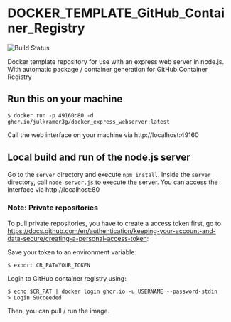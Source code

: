 # DOCKER_TEMPLATE_GitHub_Container_Registry

![Build Status](https://github.com/JulKramer3G/Docker_Express_WebServer/actions/workflows/main.yml/badge.svg)

Docker template repository for use with an express web server in node.js. With automatic package / container generation for GitHub Container Registry

## Run this on your machine
`$ docker run -p 49160:80 -d ghcr.io/julkramer3g/docker_express_webserver:latest`

Call the web interface on your machine via http://localhost:49160

## Local build and run of the node.js server
Go to the `server` directory and execute `npm install`.
Inside the `server` directory, call `node server.js` to execute the server. You can access the interface via http://localhost:80

### Note: Private repositories
To pull private repositories, you have to create a access token first, go to https://docs.github.com/en/authentication/keeping-your-account-and-data-secure/creating-a-personal-access-token:

Save your token to an environment variable:
```
$ export CR_PAT=YOUR_TOKEN
```

Login to GitHub container registry using:
```
$ echo $CR_PAT | docker login ghcr.io -u USERNAME --password-stdin
> Login Succeeded
```

Then, you can pull / run the image.


